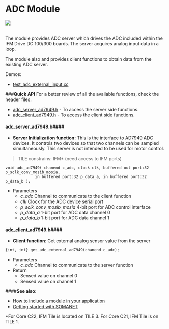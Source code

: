 ADC Module
=======================
<a href="https://github.com/synapticon/sc_sncn_motorctrl_sin/blob/master/SYNAPTICON.md">
<img align="left" src="https://s3-eu-west-1.amazonaws.com/synapticon-resources/images/logos/synapticon_fullname_blackoverwhite_280x48.png"/>
</a>
<br/>
<br/>

The module provides ADC server which drives the ADC included within the IFM Drive DC 100/300 boards. 
The server acquires analog input data in a loop.

The module also  and provides client functions to obtain data from the existing ADC server.

Demos:
- [test_adc_external_input.xc](https://github.com/synapticon/sc_sncn_motorctrl_sin/blob/master/test_adc_external_input/src/test_adc_external_input.xc)

###**Quick API** 
For a better review of all the available functions, check the header files.

* [adc_server_ad7949.h](https://github.com/synapticon/sc_sncn_motorctrl_sin/blob/master/module_adc/include/adc_server_ad7949.h) - To access the server side functions.
* [adc_client_ad7949.h](https://github.com/synapticon/sc_sncn_motorctrl_sin/blob/master/module_adc/include/adc_client_ad7949.h) - To access the client side functions.

#### **adc_server_ad7949.h**####

- **Server Initialization function:** This is the interface to AD7949 ADC devices. It controls two devices so that two channels can be sampled simultaneously. This server is not intended to be used for motor control. 

> TILE constrains: IFM* (need access to IFM ports)

```
void adc_ad7949( chanend c_adc, clock clk, buffered out port:32 p_sclk_conv_mosib_mosia,
		     in buffered port:32 p_data_a, in buffered port:32 p_data_b );
```
* Parameters
	* *c_adc* Channel to communicate to the client function
	* *clk* Clock for the ADC device serial port
	* *p_sclk_conv_mosib_mosia* 4-bit port for ADC control interface
	* *p_data_a* 1-bit port for ADC data channel 0
	* *p_data_b* 1-bit port for ADC data channel 1


#### **adc_client_ad7949.h**####

- **Client function**: Get external analog sensor value from the server
```
{int, int} get_adc_external_ad7949(chanend c_adc);
```
* Parameters
	* *c_adc* Channel to communicate to the server function
* Return 
	* Sensed value on channel 0
	* Sensed value on channel 1




####**See also**:

- [How to include a module in your application]()
- [Getting started with SOMANET][getting_started_somanet]    



*For Core C22, IFM Tile is located on TILE 3. For Core C21, IFM Tile is on TILE 1.

[getting_started_somanet]: http://doc.synapticon.com/wiki/index.php/Category:Getting_Started_with_SOMANET
